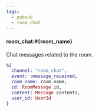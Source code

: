 ```yaml
---
tags:
  - pubsub
  - room_chat
---
```

#### room_chat:#{room_name}
Chat messages related to the room.
```elixir
%{
  channel: "room_chat",
  event: :message_received,
  room_name: room_name,
  id: RoomMessage.id,
  content: Message contents,
  user_id: UserId
}
```
